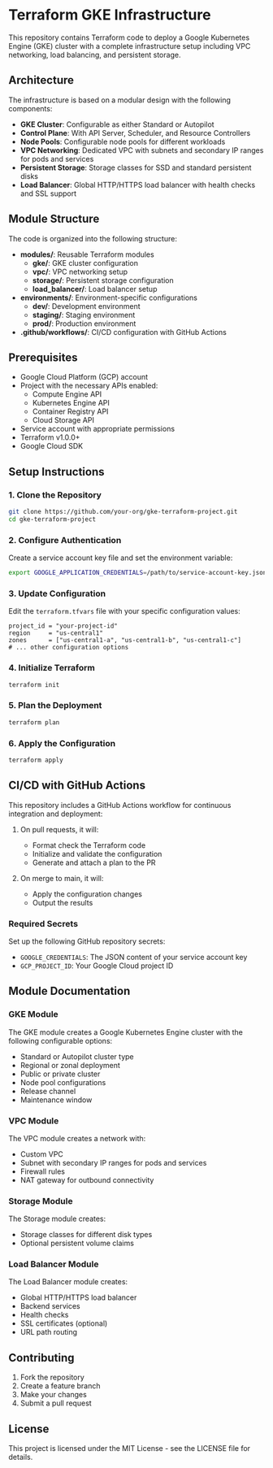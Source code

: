 # Terraform GKE Infrastructure

This repository contains Terraform code to deploy a Google Kubernetes Engine (GKE) cluster with a complete infrastructure setup including VPC networking, load balancing, and persistent storage.

## Architecture

The infrastructure is based on a modular design with the following components:

- **GKE Cluster**: Configurable as either Standard or Autopilot
- **Control Plane**: With API Server, Scheduler, and Resource Controllers
- **Node Pools**: Configurable node pools for different workloads
- **VPC Networking**: Dedicated VPC with subnets and secondary IP ranges for pods and services
- **Persistent Storage**: Storage classes for SSD and standard persistent disks
- **Load Balancer**: Global HTTP/HTTPS load balancer with health checks and SSL support

## Module Structure

The code is organized into the following structure:

- **modules/**: Reusable Terraform modules
  - **gke/**: GKE cluster configuration
  - **vpc/**: VPC networking setup
  - **storage/**: Persistent storage configuration
  - **load_balancer/**: Load balancer setup
- **environments/**: Environment-specific configurations
  - **dev/**: Development environment
  - **staging/**: Staging environment
  - **prod/**: Production environment
- **.github/workflows/**: CI/CD configuration with GitHub Actions

## Prerequisites

- Google Cloud Platform (GCP) account
- Project with the necessary APIs enabled:
  - Compute Engine API
  - Kubernetes Engine API
  - Container Registry API
  - Cloud Storage API
- Service account with appropriate permissions
- Terraform v1.0.0+
- Google Cloud SDK

## Setup Instructions

### 1. Clone the Repository

```bash
git clone https://github.com/your-org/gke-terraform-project.git
cd gke-terraform-project
```

### 2. Configure Authentication

Create a service account key file and set the environment variable:

```bash
export GOOGLE_APPLICATION_CREDENTIALS=/path/to/service-account-key.json
```

### 3. Update Configuration

Edit the `terraform.tfvars` file with your specific configuration values:

```hcl
project_id = "your-project-id"
region     = "us-central1"
zones      = ["us-central1-a", "us-central1-b", "us-central1-c"]
# ... other configuration options
```

### 4. Initialize Terraform

```bash
terraform init
```

### 5. Plan the Deployment

```bash
terraform plan
```

### 6. Apply the Configuration

```bash
terraform apply
```

## CI/CD with GitHub Actions

This repository includes a GitHub Actions workflow for continuous integration and deployment:

1. On pull requests, it will:
   - Format check the Terraform code
   - Initialize and validate the configuration
   - Generate and attach a plan to the PR

2. On merge to main, it will:
   - Apply the configuration changes
   - Output the results

### Required Secrets

Set up the following GitHub repository secrets:

- `GOOGLE_CREDENTIALS`: The JSON content of your service account key
- `GCP_PROJECT_ID`: Your Google Cloud project ID

## Module Documentation

### GKE Module

The GKE module creates a Google Kubernetes Engine cluster with the following configurable options:

- Standard or Autopilot cluster type
- Regional or zonal deployment
- Public or private cluster
- Node pool configurations
- Release channel
- Maintenance window

### VPC Module

The VPC module creates a network with:

- Custom VPC
- Subnet with secondary IP ranges for pods and services
- Firewall rules
- NAT gateway for outbound connectivity

### Storage Module

The Storage module creates:

- Storage classes for different disk types
- Optional persistent volume claims

### Load Balancer Module

The Load Balancer module creates:

- Global HTTP/HTTPS load balancer
- Backend services
- Health checks
- SSL certificates (optional)
- URL path routing

## Contributing

1. Fork the repository
2. Create a feature branch
3. Make your changes
4. Submit a pull request

## License

This project is licensed under the MIT License - see the LICENSE file for details.